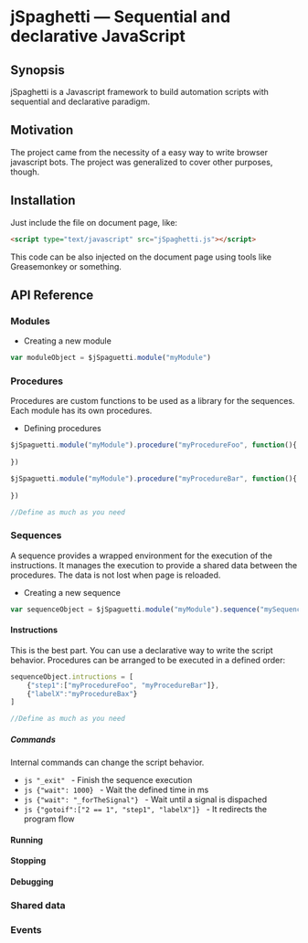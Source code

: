 jSpaghetti — Sequential and declarative JavaScript
==================================================

## Synopsis

jSpaghetti is a Javascript framework to build automation scripts with sequential and declarative paradigm.

## Motivation

The project came from the necessity of a easy way to write browser javascript bots. The project was generalized to cover other purposes, though.

## Installation

Just include the file on document page, like:
```html
<script type="text/javascript" src="jSpaghetti.js"></script>
```
This code can be also injected on the document page using tools like Greasemonkey or something.

## API Reference

### Modules
* Creating a new module
```js
var moduleObject = $jSpaguetti.module("myModule")
```

### Procedures
Procedures are custom functions to be used as a library for the sequences. Each module has its own procedures. 
* Defining procedures
```js
$jSpaguetti.module("myModule").procedure("myProcedureFoo", function(){
	
})

$jSpaguetti.module("myModule").procedure("myProcedureBar", function(){
	
})

//Define as much as you need
```

### Sequences
A sequence provides a wrapped environment for the execution of the instructions. It manages the execution to provide a shared data between the procedures. The data is not lost when page is reloaded.
* Creating a new sequence
```js
var sequenceObject = $jSpaguetti.module("myModule").sequence("mySequenceBaz")
```

#### Instructions
This is the best part. You can use a declarative way to write the script behavior. Procedures can be arranged to be executed in a defined order:
```js
sequenceObject.intructions = [
	{"step1":["myProcedureFoo", "myProcedureBar"]},
	{"labelX":"myProcedureBax"}
]

//Define as much as you need
```

##### Commands
Internal commands can change the script behavior.
* ```js "_exit" ``` - Finish the sequence execution
* ```js {"wait": 1000} ``` - Wait the defined time in ms
* ```js {"wait": "_forTheSignal"} ``` - Wait until a signal is dispached
* ```js {"gotoif":["2 == 1", "step1", "labelX"]} ``` - It redirects the program flow

#### Running

#### Stopping

#### Debugging

### Shared data

### Events
